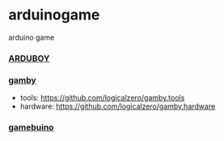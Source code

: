 # arduinogame
arduino game

### [ARDUBOY](https://arduboy.com/)

### [gamby](http://logicalzero.com/gamby)
* tools: https://github.com/logicalzero/gamby.tools
* hardware: https://github.com/logicalzero/gamby.hardware

### [gamebuino](http://gamebuino.com/)
